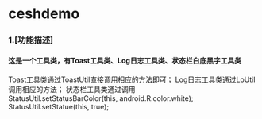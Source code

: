 # ceshdemo
### 1.[功能描述]
#### 这是一个工具类，有Toast工具类、Log日志工具类、状态栏白底黑字工具类
Toast工具类通过ToastUtil直接调用相应的方法即可；
Log日志工具类通过LoUtil调用相应的方法；
状态栏工具类通过调用  
      StatusUtil.setStatusBarColor(this, android.R.color.white);
      StatusUtil.setStatue(this, true);
